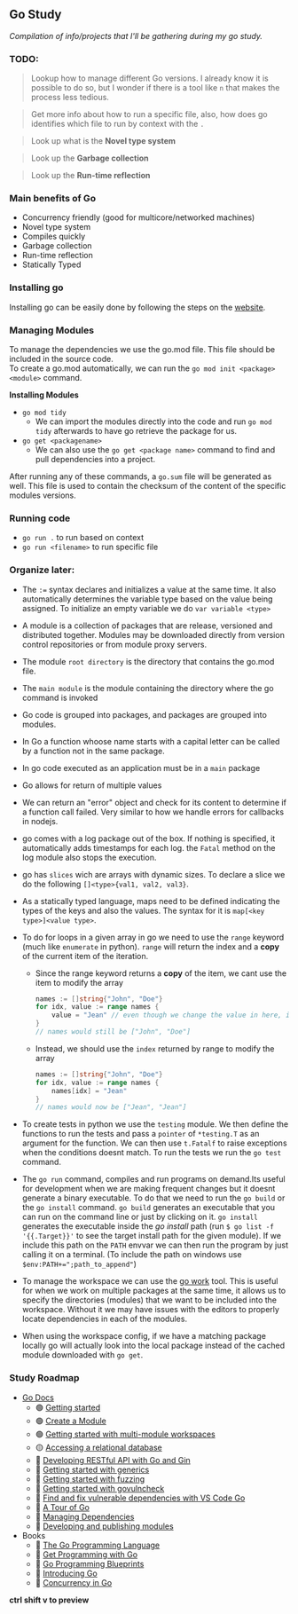 ## Go Study
*Compilation of info/projects that I'll be gathering during my go study.*

### TODO:
> Lookup how to manage different Go versions. I already know it is possible to do so, but I wonder if there is a tool like `n` that makes the process less tedious.

> Get more info about how to run a specific file, also, how does go identifies which file to run by context with the `.`

> Look up what is the **Novel type system**

> Look up the **Garbage collection**

> Look up the **Run-time reflection**

### Main benefits of Go
- Concurrency friendly (good for multicore/networked machines)
- Novel type system
- Compiles quickly
- Garbage collection
- Run-time reflection
- Statically Typed


### Installing go
Installing go can be easily done by following the steps on the [website](https://go.dev/doc/install).  


### Managing Modules
To manage the dependencies we use the go.mod file. This file should be included in the source code.  
To create a go.mod automatically, we can run the `go mod init <package><module>` command.

**Installing Modules**
- `go mod tidy`
	* We can import the modules directly into the code and run `go mod tidy` afterwards to have go retrieve the package for us.
- `go get <packagename>`
	* We can also use the `go get <package name>` command to find and pull dependencies into a project. 

 After running any of these commands, a `go.sum` file will be generated as well. This file is used to contain the checksum of the content of the specific modules versions.


### Running code
 - `go run .` to run based on context
 - `go run <filename>` to run specific file  


 

### Organize later:
- The `:=` syntax declares and initializes a value at the same time. It also automatically determines the variable type based on the value being assigned. To initialize an empty variable we do `var variable <type>`
- A module is a collection of packages that are release, versioned and distributed together. Modules may be downloaded directly from version control repositories or from module proxy servers.
- The module `root directory`  is the directory that contains the go.mod file.
- The `main module` is the module containing the directory where the go command is invoked
- Go code is grouped into packages, and packages are grouped into modules.
- In Go a function whoose name starts with a capital letter can be called by a function not in the same package.
- In go code executed as an application must be in a `main` package
- Go allows for return of multiple values
- We can return an "error" object and check for its content to determine if a function call failed. Very similar to how we handle errors for callbacks in nodejs.
- go comes with a log package out of the box. If nothing is specified, it automatically adds timestamps for each log. the `Fatal` method on the log module also stops the execution.
- go has `slices` wich are arrays with dynamic sizes. To declare a slice we do the following `[]<type>{val1, val2, val3}`.
- As a statically typed language, maps need to be defined indicating the types of the keys and also the values. The syntax for it is `map[<key type>]<value type>`.
- To do for loops in a given array in go we need to use the `range` keyword (much like `enumerate` in python). `range` will return the index and a **copy** of the current item of the iteration.
	* Since the range keyword returns a **copy** of the item, we cant use the item to modify the array
		```go
		names := []string{"John", "Doe"}
		for idx, value := range names {
			value = "Jean" // even though we change the value in here, it doesnt modify the original array
		}
		// names would still be ["John", "Doe"]
		```
	* Instead, we should use the `index` returned by range to modify the array
		```go
		names := []string{"John", "Doe"}
		for idx, value := range names {
			names[idx] = "Jean" 
		}
		// names would now be ["Jean", "Jean"]
		```
- To create tests in python we use the `testing` module. We then define the functions to run the tests and pass a `pointer` of `*testing.T` as an argument for the function. We can then use `t.Fatalf` to raise exceptions when the conditions doesnt match. To run the tests we run the `go test` command.

- The `go run` command, compiles and run programs on demand.Its useful for development when we are making frequent changes but it doesnt generate a binary executable. To do that we need to run the `go build` or the `go install` command. `go build` generates an executable that you can run on the command line or just by clicking on it. `go install` generates the executable inside the _go install_ path (run `$ go list -f '{{.Target}}'` to see the target install path for the given module). If we include this path on the `PATH` envvar we can then run the program by just calling it on a terminal. (To include the path on windows use `$env:PATH+=";path_to_append"`)

- To manage the workspace we can use the [go work](https://github.com/golang/tools/blob/master/gopls/doc/workspace.md) tool. This is useful for when we work on multiple packages at the same time, it allows us to specify the directories (modules) that we want to be included into the workspace. Without it we may have issues with the editors to properly locate dependencies in each of the modules.

- When using the workspace config, if we have a matching package locally go will actually look into the local package instead of the cached module downloaded with `go get`.

### Study Roadmap
- [Go Docs](https://go.dev/doc/tutorial/)
	* 🟢 [Getting started](https://go.dev/doc/tutorial/getting-started.html)
	* 🟢 [Create a Module](https://go.dev/doc/tutorial/create-module.html)
	* 🟢 [Getting started with multi-module workspaces](https://go.dev/doc/tutorial/workspaces.html)
	* 🟡 [Accessing a relational database](https://go.dev/doc/tutorial/database-access)
	* 🔴 [Developing RESTful API with Go and Gin](https://go.dev/doc/tutorial/web-service-gin)
	* 🔴 [Getting started with generics](https://go.dev/doc/tutorial/generics)
	* 🔴 [Getting started with fuzzing](https://go.dev/doc/tutorial/fuzz)
	* 🔴 [Getting started with govulncheck](https://go.dev/doc/tutorial/govulncheck)
	* 🔴 [Find and fix vulnerable dependencies with VS Code Go](https://go.dev/doc/tutorial/govulncheck-ide)
	* 🔴 [A Tour of Go](https://go.dev/tour/)
	* 🔴 [Managing Dependencies](https://go.dev/doc/modules/managing-dependencies)
	* 🔴 [Developing and publishing modules](https://go.dev/doc/modules/developing)
- Books
	* 🔴 [The Go Programming Language](https://www.gopl.io/)
	* 🔴 [Get Programming with Go](https://www.manning.com/books/get-programming-with-go)
	* 🔴 [Go Programming Blueprints](https://github.com/matryer/goblueprints)
	* 🔴 [Introducing Go](http://shop.oreilly.com/product/0636920046516.do)
	* 🔴 [Concurrency in Go](https://www.oreilly.com/library/view/concurrency-in-go/9781491941294/)

  
**ctrl shift v to preview**